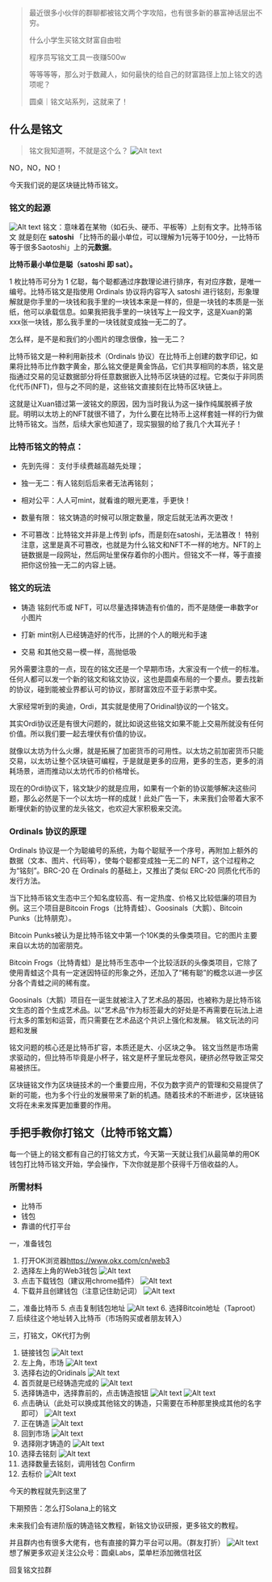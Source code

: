 > 最近很多小伙伴的群聊都被铭文两个字攻陷，也有很多新的暴富神话层出不穷。
>
> 什么小学生买铭文财富自由啦
>
> 程序员写铭文工具一夜赚500w
>
> 等等等等，那么对于数藏人，如何最快的给自己的财富路径上加上铭文的选项呢？
>
> 圆桌｜铭文站系列，这就来了！

## 什么是铭文
> 铭文我知道啊，不就是这个么？
> ![Alt text](image.png)

NO，NO，NO！

今天我们说的是区块链比特币铭文。

### 铭文的起源
![Alt text](image-1.png)
铭文：意味着在某物（如石头、硬币、平板等）上刻有文字。比特币铭文 就是刻在 **satoshi** 「比特币的最小单位，可以理解为1元等于100分，一比特币等于很多Saotoshi」上的**元数据**。

**比特币最小单位是聪（satoshi 即 sat）。**

1 枚比特币可分为 1 亿聪，每个聪都通过序数理论进行排序，有对应序数，是唯一编号。比特币铭文是指使用 Ordinals 协议将内容写入 satoshi 进行铭刻，形象理解就是你手里的一块钱和我手里的一块钱本来是一样的，但是一块钱的本质是一张纸，他可以承载信息。如果我把我手里的一块钱写上一段文字，这是Xuan的第xxx张一块钱，那么我手里的一块钱就变成独一无二的了。

怎么样，是不是和我们的小图片的理念很像，独一无二？


比特币铭文是一种利用新技术（Ordinals 协议）在比特币上创建的数字印记，如果将比特币比作数字黄金，那么铭文便是黄金饰品，它们共享相同的本质，铭文是指通过交易的见证数据部分将任意数据嵌入比特币区块链的过程。它类似于非同质化代币(NFT)，但与之不同的是，这些铭文直接刻在比特币区块链上。

这就是让Xuan错过第一波铭文的原因，因为当时我认为这一操作纯属脱裤子放屁。明明以太坊上的NFT就很不错了，为什么要在比特币上这样套娃一样的行为做比特币铭文。当然，后续大家也知道了，现实狠狠的给了我几个大耳光子！

### 比特币铭文的特点：

- 先到先得： 支付手续费越高越先处理；

- 独一无二：有人铭刻后后来者无法再铭刻；

- 相对公平：人人可mint，就看谁的眼光更准，手更快！

- 数量有限： 铭文铸造的时候可以限定数量，限定后就无法再次更改！

- 不可篡改：比特铭文并非是上传到 ipfs，而是刻在satoshi，无法篡改！
    特别注意，这里是真不可篡改，也就是为什么铭文和NFT不一样的地方。NFT的上链数据是一段网址，然后网址里保存着你的小图片。但铭文不一样，等于直接把你这份独一无二的内容上链。
  

### 铭文的玩法

- 铸造 铭刻代币或 NFT，可以尽量选择铸造有价值的，而不是随便一串数字or 小图片

- 打新 mint别人已经铸造好的代币，比拼的个人的眼光和手速

- 交易 和其他交易一模一样，高抛低吸

另外需要注意的一点，现在的铭文还是一个早期市场，大家没有一个统一的标准。任何人都可以发一个新的铭文和铭文协议，这也是圆桌布局的一个要点。要去找新的协议，碰到能被业界都认可的协议，那财富效应不亚于彩票中奖。

大家经常听到的奥迪，Ordi，其实就是使用了Oridinal协议的一个铭文。

其实Ordi协议还是有很大问题的，就比如说这些铭文如果不能上交易所就没有任何价值。所以我们要一起去埋伏有价值的协议。

就像以太坊为什么火爆，就是拓展了加密货币的可用性。以太坊之前加密货币只能交易，以太坊让整个区块链可编程，于是就是更多的应用，更多的生态，更多的消耗场景，进而推动以太坊代币的价格增长。

现在的Ordi协议下，铭文缺少的就是应用，如果有一个新的协议能够解决这些问题，那么必然是下一个以太坊一样的成就！此处广告一下，未来我们会带着大家不断埋伏新的协议里的龙头铭文，也欢迎大家积极来交流。

### Ordinals 协议的原理

Ordinals 协议是⼀个为聪编号的系统，为每个聪赋予⼀个序号，再附加上额外的数据（文本、图片、代码等），使每个聪都变成独一无二的 NFT，这个过程称之为“铭刻”。BRC-20 在 Ordinals 的基础上，⼜推出了类似 ERC-20 同质化代币的发行⽅法。

当下比特币铭文生态中三个知名度较高、有一定热度、价格又比较低廉的项目为例。这三个项目是Bitcoin Frogs（比特青蛙）、Goosinals（大鹅）、Bitcoin Punks（比特朋克）。

Bitcoin Punks被认为是比特币铭文中第一个10K类的头像类项目。它的图片主要来自以太坊的加密朋克。

Bitcoin Frogs（比特青蛙）是比特币生态中一个比较活跃的头像类项目，它除了使用青蛙这个具有一定迷因特征的形象之外，还加入了“稀有聪”的概念以进一步区分各个青蛙之间的稀有度。

Goosinals（大鹅）项目在一诞生就被注入了艺术品的基因，也被称为是比特币铭文生态的首个生成艺术品。以“艺术品”作为标签最大的好处是不再需要在玩法上进行太多的策划和运营，而只需要在艺术品这个共识上强化和发展。
铭文玩法的问题和发展

铭文问题的核心还是比特币扩容，本质还是大、小区块之争。 铭文当然是市场需求驱动的，但比特币毕竟是小杯子，铭文是杯子里玩龙卷风，硬挤必然导致正常交易被挤压。

区块链铭文作为区块链技术的一个重要应用，不仅为数字资产的管理和交易提供了新的可能，也为多个行业的发展带来了新的机遇。随着技术的不断进步，区块链铭文将在未来发挥更加重要的作用。

## 手把手教你打铭文（比特币铭文篇）
每一个链上的铭文都有自己的打铭文方式，今天第一天就让我们从最简单的用OK钱包打比特币铭文开始，学会操作，下次你就是那个获得千万倍收益的人。

### 所需材料
- 比特币
- 钱包
- 靠谱的代打平台

一，准备钱包

1. 打开OK浏览器<https://www.okx.com/cn/web3>
2. 选择左上角的Web3钱包
![Alt text](image-2.png)
3. 点击下载钱包（建议用chrome插件）
![Alt text](image-3.png)
4. 下载并且创建钱包（注意记住助记词）
![Alt text](image-6.png)

二，准备比特币
5. 点击复制钱包地址
    ![Alt text](image-7.png)
6. 选择Bitcoin地址（Taproot）
7. 后续往这个地址转入比特币（市场购买或者朋友转入）
   
三，打铭文，OK代打为例
1. 链接钱包
![Alt text](image-2.png)
2. 左上角，市场
![Alt text](image-8.png)
3. 选择右边的Oridinals
![Alt text](image-9.png)
4. 首页就是已经铸造完成的
![Alt text](image-10.png)
2. 选择铸造中，选择靠前的，点击铸造按钮
![Alt text](image-11.png)
![Alt text](image-12.png)
3. 点击确认（此处可以换成其他铭文的铸造，只需要在币种那里换成其他的名字即可）
![Alt text](image-13.png)
4. 正在铸造
![Alt text](image-14.png)
5. 回到市场
![Alt text](image-15.png)
6. 选择刚才铸造的
![Alt text](image-16.png)
7.  选择去铭刻
![Alt text](image-17.png)
8.  选择数量去铭刻，调用钱包 Confirm
9.  去标价
![Alt text](image-18.png)


今天的教程就先到这里了

下期预告：怎么打Solana上的铭文

未来我们会有进阶版的铸造铭文教程，新铭文协议研报，更多铭文的教程。

并且群内也有很多大佬有，也有直接的算力平台可以用。（群友打折）
![Alt text](image-19.png)
想了解更多欢迎关注公众号：圆桌Labs，菜单栏添加微信社区

回复铭文拉群